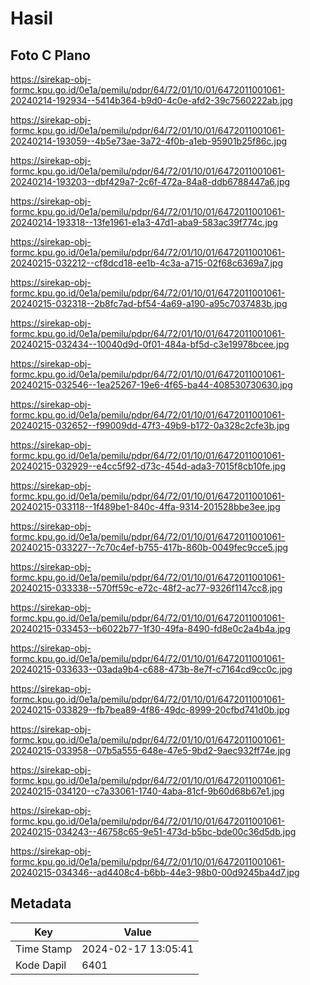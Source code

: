 # Hasil

## Foto C Plano

https://sirekap-obj-formc.kpu.go.id/0e1a/pemilu/pdpr/64/72/01/10/01/6472011001061-20240214-192934--5414b364-b9d0-4c0e-afd2-39c7560222ab.jpg

https://sirekap-obj-formc.kpu.go.id/0e1a/pemilu/pdpr/64/72/01/10/01/6472011001061-20240214-193059--4b5e73ae-3a72-4f0b-a1eb-95901b25f86c.jpg

https://sirekap-obj-formc.kpu.go.id/0e1a/pemilu/pdpr/64/72/01/10/01/6472011001061-20240214-193203--dbf429a7-2c6f-472a-84a8-ddb6788447a6.jpg

https://sirekap-obj-formc.kpu.go.id/0e1a/pemilu/pdpr/64/72/01/10/01/6472011001061-20240214-193318--13fe1961-e1a3-47d1-aba9-583ac39f774c.jpg

https://sirekap-obj-formc.kpu.go.id/0e1a/pemilu/pdpr/64/72/01/10/01/6472011001061-20240215-032212--cf8dcd18-ee1b-4c3a-a715-02f68c6369a7.jpg

https://sirekap-obj-formc.kpu.go.id/0e1a/pemilu/pdpr/64/72/01/10/01/6472011001061-20240215-032318--2b8fc7ad-bf54-4a69-a190-a95c7037483b.jpg

https://sirekap-obj-formc.kpu.go.id/0e1a/pemilu/pdpr/64/72/01/10/01/6472011001061-20240215-032434--10040d9d-0f01-484a-bf5d-c3e19978bcee.jpg

https://sirekap-obj-formc.kpu.go.id/0e1a/pemilu/pdpr/64/72/01/10/01/6472011001061-20240215-032546--1ea25267-19e6-4f65-ba44-408530730630.jpg

https://sirekap-obj-formc.kpu.go.id/0e1a/pemilu/pdpr/64/72/01/10/01/6472011001061-20240215-032652--f99009dd-47f3-49b9-b172-0a328c2cfe3b.jpg

https://sirekap-obj-formc.kpu.go.id/0e1a/pemilu/pdpr/64/72/01/10/01/6472011001061-20240215-032929--e4cc5f92-d73c-454d-ada3-7015f8cb10fe.jpg

https://sirekap-obj-formc.kpu.go.id/0e1a/pemilu/pdpr/64/72/01/10/01/6472011001061-20240215-033118--1f489be1-840c-4ffa-9314-201528bbe3ee.jpg

https://sirekap-obj-formc.kpu.go.id/0e1a/pemilu/pdpr/64/72/01/10/01/6472011001061-20240215-033227--7c70c4ef-b755-417b-860b-0049fec9cce5.jpg

https://sirekap-obj-formc.kpu.go.id/0e1a/pemilu/pdpr/64/72/01/10/01/6472011001061-20240215-033338--570ff59c-e72c-48f2-ac77-9326f1147cc8.jpg

https://sirekap-obj-formc.kpu.go.id/0e1a/pemilu/pdpr/64/72/01/10/01/6472011001061-20240215-033453--b6022b77-1f30-49fa-8490-fd8e0c2a4b4a.jpg

https://sirekap-obj-formc.kpu.go.id/0e1a/pemilu/pdpr/64/72/01/10/01/6472011001061-20240215-033633--03ada9b4-c688-473b-8e7f-c7164cd9cc0c.jpg

https://sirekap-obj-formc.kpu.go.id/0e1a/pemilu/pdpr/64/72/01/10/01/6472011001061-20240215-033829--fb7bea89-4f86-49dc-8999-20cfbd741d0b.jpg

https://sirekap-obj-formc.kpu.go.id/0e1a/pemilu/pdpr/64/72/01/10/01/6472011001061-20240215-033958--07b5a555-648e-47e5-9bd2-9aec932ff74e.jpg

https://sirekap-obj-formc.kpu.go.id/0e1a/pemilu/pdpr/64/72/01/10/01/6472011001061-20240215-034120--c7a33061-1740-4aba-81cf-9b60d68b67e1.jpg

https://sirekap-obj-formc.kpu.go.id/0e1a/pemilu/pdpr/64/72/01/10/01/6472011001061-20240215-034243--46758c65-9e51-473d-b5bc-bde00c36d5db.jpg

https://sirekap-obj-formc.kpu.go.id/0e1a/pemilu/pdpr/64/72/01/10/01/6472011001061-20240215-034346--ad4408c4-b6bb-44e3-98b0-00d9245ba4d7.jpg


## Metadata

| Key        | Value               |
| ---------- | ------------------- |
| Time Stamp | 2024-02-17 13:05:41 |
| Kode Dapil | 6401                |



